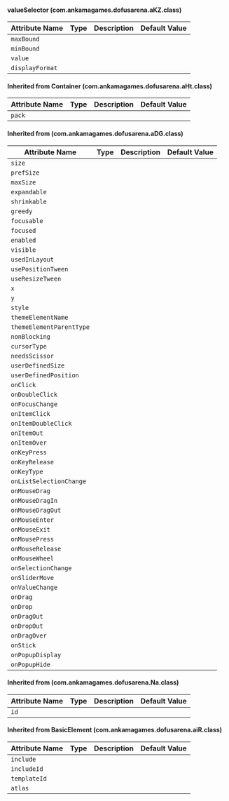 #### valueSelector (com.ankamagames.dofusarena.aKZ.class)

| Attribute Name | Type | Description | Default Value |
|-----|----|---|---|
|``maxBound``|        |        |
|``minBound``|        |        |
|``value``|        |        |
|``displayFormat``|        |        |
#### Inherited from Container (com.ankamagames.dofusarena.aHt.class)

| Attribute Name | Type | Description | Default Value |
|-----|----|---|---|
|``pack``|        |        |
#### Inherited from  (com.ankamagames.dofusarena.aDG.class)

| Attribute Name | Type | Description | Default Value |
|-----|----|---|---|
|``size``|        |        |
|``prefSize``|        |        |
|``maxSize``|        |        |
|``expandable``|        |        |
|``shrinkable``|        |        |
|``greedy``|        |        |
|``focusable``|        |        |
|``focused``|        |        |
|``enabled``|        |        |
|``visible``|        |        |
|``usedInLayout``|        |        |
|``usePositionTween``|        |        |
|``useResizeTween``|        |        |
|``x``|        |        |
|``y``|        |        |
|``style``|        |        |
|``themeElementName``|        |        |
|``themeElementParentType``|        |        |
|``nonBlocking``|        |        |
|``cursorType``|        |        |
|``needsScissor``|        |        |
|``userDefinedSize``|        |        |
|``userDefinedPosition``|        |        |
|``onClick``|        |        |
|``onDoubleClick``|        |        |
|``onFocusChange``|        |        |
|``onItemClick``|        |        |
|``onItemDoubleClick``|        |        |
|``onItemOut``|        |        |
|``onItemOver``|        |        |
|``onKeyPress``|        |        |
|``onKeyRelease``|        |        |
|``onKeyType``|        |        |
|``onListSelectionChange``|        |        |
|``onMouseDrag``|        |        |
|``onMouseDragIn``|        |        |
|``onMouseDragOut``|        |        |
|``onMouseEnter``|        |        |
|``onMouseExit``|        |        |
|``onMousePress``|        |        |
|``onMouseRelease``|        |        |
|``onMouseWheel``|        |        |
|``onSelectionChange``|        |        |
|``onSliderMove``|        |        |
|``onValueChange``|        |        |
|``onDrag``|        |        |
|``onDrop``|        |        |
|``onDragOut``|        |        |
|``onDropOut``|        |        |
|``onDragOver``|        |        |
|``onStick``|        |        |
|``onPopupDisplay``|        |        |
|``onPopupHide``|        |        |
#### Inherited from  (com.ankamagames.dofusarena.Na.class)

| Attribute Name | Type | Description | Default Value |
|-----|----|---|---|
|``id``|        |        |
#### Inherited from BasicElement (com.ankamagames.dofusarena.aiR.class)

| Attribute Name | Type | Description | Default Value |
|-----|----|---|---|
|``include``|        |        |
|``includeId``|        |        |
|``templateId``|        |        |
|``atlas``|        |        |

